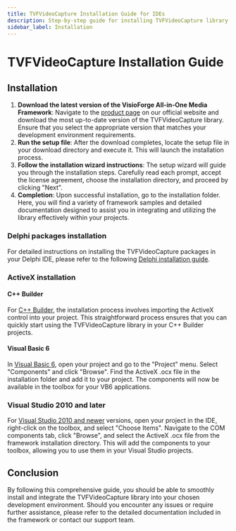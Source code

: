 ```yaml
---
title: TVFVideoCapture Installation Guide for IDEs
description: Step-by-step guide for installing TVFVideoCapture library in Delphi, Visual Studio, C++ Builder, and VB6. Learn how to set up the framework, configure packages, and integrate ActiveX components in your development environment.
sidebar_label: Installation
---
```


# TVFVideoCapture Installation Guide

## Installation

1. **Download the latest version of the VisioForge All-in-One Media Framework**: Navigate to the [product page](https://www.visioforge.com/all-in-one-media-framework) on our official website and download the most up-to-date version of the TVFVideoCapture library. Ensure that you select the appropriate version that matches your development environment requirements.
2. **Run the setup file**: After the download completes, locate the setup file in your download directory and execute it. This will launch the installation process.
3. **Follow the installation wizard instructions**: The setup wizard will guide you through the installation steps. Carefully read each prompt, accept the license agreement, choose the installation directory, and proceed by clicking "Next".
4. **Completion**: Upon successful installation, go to the installation folder. Here, you will find a variety of framework samples and detailed documentation designed to assist you in integrating and utilizing the library effectively within your projects.

### Delphi packages installation

For detailed instructions on installing the TVFVideoCapture packages in your Delphi IDE, please refer to the following [Delphi installation guide](delphi.md).

### ActiveX installation

#### C++ Builder

For [C++ Builder](builder.md), the installation process involves importing the ActiveX control into your project. This straightforward process ensures that you can quickly start using the TVFVideoCapture library in your C++ Builder projects.

#### Visual Basic 6

In [Visual Basic 6](visual-basic-6.md), open your project and go to the "Project" menu. Select "Components" and click "Browse". Find the ActiveX .ocx file in the installation folder and add it to your project. The components will now be available in the toolbox for your VB6 applications.

### Visual Studio 2010 and later

For [Visual Studio 2010 and newer](visual-studio.md) versions, open your project in the IDE, right-click on the toolbox, and select "Choose Items". Navigate to the COM components tab, click "Browse", and select the ActiveX .ocx file from the framework installation directory. This will add the components to your toolbox, allowing you to use them in your Visual Studio projects.

## Conclusion

By following this comprehensive guide, you should be able to smoothly install and integrate the TVFVideoCapture library into your chosen development environment. Should you encounter any issues or require further assistance, please refer to the detailed documentation included in the framework or contact our support team.
